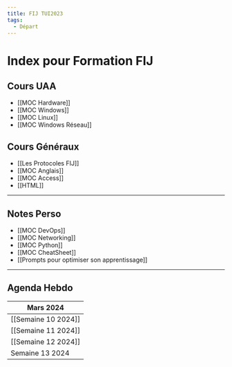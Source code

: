 ```yaml
---
title: FIJ TUI2023
tags:
  - Départ
---
```

# Index pour Formation FIJ
## Cours UAA
- [[MOC Hardware]]
- [[MOC Windows]]
- [[MOC Linux]]
- [[MOC Windows Réseau]]
## Cours Généraux
- [[Les Protocoles FIJ]]
- [[MOC Anglais]]
- [[MOC Access]]
- [[HTML]]

---
## Notes Perso

- [[MOC DevOps]]
- [[MOC Networking]]
- [[MOC Python]]
- [[MOC CheatSheet]]
- [[Prompts pour optimiser son apprentissage]]

---
## Agenda Hebdo

| **Mars 2024**       |
| ------------------- |
| [[Semaine 10 2024]] |
| [[Semaine 11 2024]] |
| [[Semaine 12 2024]] |
| Semaine 13 2024     |
